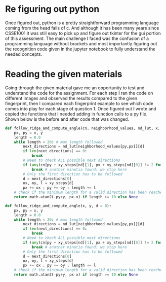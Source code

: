# Re figuring out python
Once figured out, python is a pretty straightforward programming language coming from the head falls of c. And although it has been many years since CSSE1001 it was still easy to pick up and figure out tkinter for the gui portion of this assessment. The main challenge I faced was the confusion of a programming language without brackets and most importantly figuring out the recognition code given in the jupyter notebook to fully understand the needed concepts.

# Reading the given materials
Going through the given material gave me an opportunity to test and understand the code for the assignment. For each step I ran the code on different images and observed the results compared to the given fingerprint, then I compared each fingerprint example to see which code comes into play for each stage of question 1. Once figured out I wrote and copied the functions that I needed adding in function calls to a py file. Shown below is the before and after code that was changed.

```python
def follow_ridge_and_compute_angle(cn, neighborhood_values, nd_lut, x, y, d = 8):
    px, py = x, y
    length = 0.0
    while length < 20: # max length followed
        next_directions = nd_lut[neighborhood_values[py,px]][d]
        if len(next_directions) == 0:
            break
        # Need to check ALL possible next directions
        if (any(cn[py + xy_steps[nd][1], px + xy_steps[nd][0]] != 2 for nd in next_directions)):
            break # another minutia found: we stop here
        # Only the first direction has to be followed
        d = next_directions[0]
        ox, oy, l = xy_steps[d]
        px += ox ; py += oy ; length += l
    # check if the minimum length for a valid direction has been reached
    return math.atan2(-py+y, px-x) if length >= 10 else None
```

```python
def follow_ridge_and_compute_angle(x, y, d = 8):
    px, py = x, y
    length = 0.0
    while length < 20: # max length followed
        next_directions = nd_lut[neighborhood_values[py,px]][d]
        if len(next_directions) == 0:
            break
        # Need to check ALL possible next directions
        if (any(cn[py + xy_steps[nd][1], px + xy_steps[nd][0]] != 2 for nd in next_directions)):
            break # another minutia found: we stop here
        # Only the first direction has to be followed
        d = next_directions[0]
        ox, oy, l = xy_steps[d]
        px += ox ; py += oy ; length += l
    # check if the minimum length for a valid direction has been reached
    return math.atan2(-py+y, px-x) if length >= 10 else None
```
